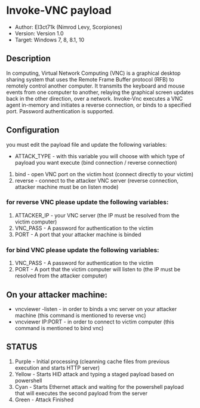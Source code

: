 # Invoke-VNC payload

* Author: El3ct71k (Nimrod Levy, Scorpiones)
* Version: Version 1.0
* Target: Windows 7, 8, 8.1, 10

## Description
In computing, Virtual Network Computing (VNC) is a graphical desktop sharing system that uses the Remote Frame Buffer protocol (RFB) to remotely control another computer. It transmits the keyboard and mouse events from one computer to another, relaying the graphical screen updates back in the other direction, over a network.
Invoke-Vnc executes a VNC agent in-memory and initiates a reverse connection, or binds to a specified port. Password authentication is supported.

## Configuration

you must edit the payload file and update the following variables:

* ATTACK_TYPE - with this variable you will choose with which type of payload you want execute (bind connection / reverse connection)
1. bind - open VNC port on the victim host (connect directly to your victim)
2. reverse - connect to the attacker VNC server (reverse connection, attacker machine must be on listen mode)

### for reverse VNC please update the following variables:
1. ATTACKER_IP - your VNC server (the IP must be resolved from the victim computer)
2. VNC_PASS - A password for authentication to the victim
3. PORT - A port that your attacker machine is binded

### for bind VNC please update the following variables:
1. VNC_PASS - A password for authentication to the victim
2. PORT - A port that the victim computer will listen to (the IP must be resolved from the attacker computer)

## On your attacker machine:
* vncviewer -listen - in order to binds a vnc server on your attacker machine (this command is mentioned to reverse vnc)
* vncviewer IP:PORT - in order to connect to victim computer (this command is mentioned to bind vnc)
## STATUS

1. Purple - Initial processing (cleanning cache files from previous execution and starts HTTP server)
2. Yellow - Starts HID attack and typing a staged payload based on powershell
3. Cyan - Starts Ethernet attack and waiting for the powershell payload that will executes the second payload from the server
4. Green - Attack Finished

